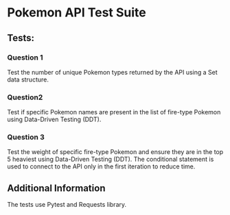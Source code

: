 # Pokemon API Test Suite

## Tests:

### Question 1
Test the number of unique Pokemon types returned by the API using a Set data structure.

### Question2 
Test if specific Pokemon names are present in the list of fire-type Pokemon using Data-Driven Testing (DDT).

### Question 3
Test the weight of specific fire-type Pokemon and ensure they are in the top 5 heaviest using Data-Driven Testing (DDT).
The conditional statement is used to connect to the API only in the first iteration to reduce time.


## Additional Information
The tests use Pytest and Requests library.
